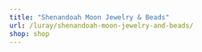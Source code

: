 ```yaml
---
title: "Shenandoah Moon Jewelry & Beads"
url: /luray/shenandoah-moon-jewelry-and-beads/
shop: shop
---
```

